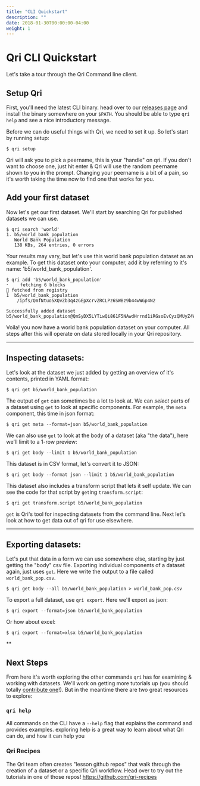 ```yaml
---
title: "CLI Quickstart"
description: ""
date: 2018-01-30T00:00:00-04:00
weight: 1
---
```


# Qri CLI Quickstart
Let's take a tour through the Qri Command line client.

## Setup Qri
First, you'll need the latest CLI binary. head over to our [releases page](https://github.com/qri-io/qri/releases/tag/v0.7.1) and install the binary somewhere on your `$PATH`. You should be able to type `qri help` and see a nice introductory message.

Before we can do useful things with Qri, we need to set it up. So let's start by running setup:
```text
$ qri setup
```
Qri will ask you to pick a peername, this is your "handle" on qri. If you don't want to choose one, just hit enter & Qri will use the random peername shown to you in the prompt. Changing your peername is a bit of a pain, so it's worth taking the time now to find one that works for you.

## Add your first dataset
Now let's get our first dataset. We'll start by searching Qri for published datasets we can use.

```text
$ qri search 'world'
1. b5/world_bank_population
   World Bank Population
   138 KBs, 264 entries, 0 errors
```

Your results may vary, but let's use this world bank population dataset as an example. To get this dataset onto your computer, add it by referring to it's name: 'b5/world_bank_population'.

```text
$ qri add 'b5/world_bank_population'
⠂    fetching 6 blocks
🗼 fetched from registry
1  b5/world_bank_population
    /ipfs/QmfNtuo5XQvZb3q4zGEpXcrvZRCLPz6SWBz9b44wWGp4N2

Successfully added dataset b5/world_bank_population@QmSyDX5LYTiwQi861F5NAwdHrrnd1iRGsoEvCyzQMUyZ4W/ipfs/QmfNtuo5XQvZb3q4zGEpXcrvZRCLPz6SWBz9b44wWGp4N2
```

Voila! you now have a world bank population dataset on your computer. All steps after this will operate on data stored locally in your Qri repository.

** **

## Inspecting datasets:
Let's look at the dataset we just added by getting an overview of it's contents, printed in YAML format:
```text
$ qri get b5/world_bank_population
```

The output of `get` can sometimes be a lot to look at. We can _select_ parts of a dataset using `get` to look at specific components. For example, the `meta` component, this time in json format:
```text
$ qri get meta --format=json b5/world_bank_population
``` 

We can also use `get` to look at the body of a dataset (aka "the data"), here we'll limit to a 1-row preview:
```text
$ qri get body --limit 1 b5/world_bank_population
``` 

This dataset is in CSV format, let's convert it to JSON:
```text
$ qri get body --format json --limit 1 b5/world_bank_population
``` 

This dataset also includes a transform script that lets it self update. We can see the code for that script by `get`ing `transform.script`:
```
$ qri get transform.script b5/world_bank_population
```

`get` is Qri's tool for inspecting datasets from the command line. Next let's look at how to get data out of qri for use elsewhere.

** **

## Exporting datasets:
Let's put that data in a form we can use somewhere else, starting by just getting the "body" csv file. Exporting individual components of a dataset again, just uses `get`. Here we write the output to a file called `world_bank_pop.csv`.
```text
$ qri get body --all b5/world_bank_population > world_bank_pop.csv
```

To export a full dataset, use `qri export`. Here we'll export as json:
```text
$ qri export --format=json b5/world_bank_population
```

Or how about excel:
```text
$ qri export --format=xlsx b5/world_bank_population
```

**

## Next Steps
From here it's worth exploring the other commands `qri` has for examining & working with datasets. We'll work on getting more tutorials up (you should totally [contribute one](https://github.com/qri-io/website)!). But in the meantime there are two great resources to explore:

### `qri help`
All commands on the CLI have a `--help` flag that explains the command and provides examples. exploring help is a great way to learn about what Qri can do, and how it can help you

### Qri Recipes
The Qri team often creates "lesson github repos" that walk through the creation of a dataset or a specific Qri workflow. Head over to try out the tutorials in one of those repos! https://github.com/qri-recipes